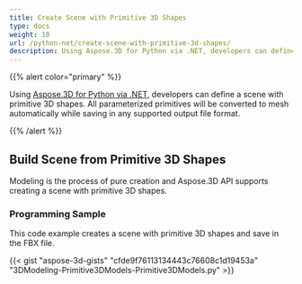```yaml
---
title: Create Scene with Primitive 3D Shapes
type: docs
weight: 10
url: /python-net/create-scene-with-primitive-3d-shapes/
description: Using Aspose.3D for Python via .NET, developers can define a scene with primitive 3D shapes. All parameterized primitives will be converted to mesh automatically while saving in any supported output file format.
---
```


{{% alert color="primary" %}}

Using [Aspose.3D for Python via .NET](https://products.aspose.com/3d/python-net/), developers can define a scene with primitive 3D shapes. All parameterized primitives will be converted to mesh automatically while saving in any supported output file format.

{{% /alert %}}
## **Build Scene from Primitive 3D Shapes**
Modeling is the process of pure creation and Aspose.3D API supports creating a scene with primitive 3D shapes.
### **Programming Sample**
This code example creates a scene with primitive 3D shapes and save in the FBX file.

{{< gist "aspose-3d-gists" "cfde9f76113134443c76608c1d19453a" "3DModeling-Primitive3DModels-Primitive3DModels.py" >}}
